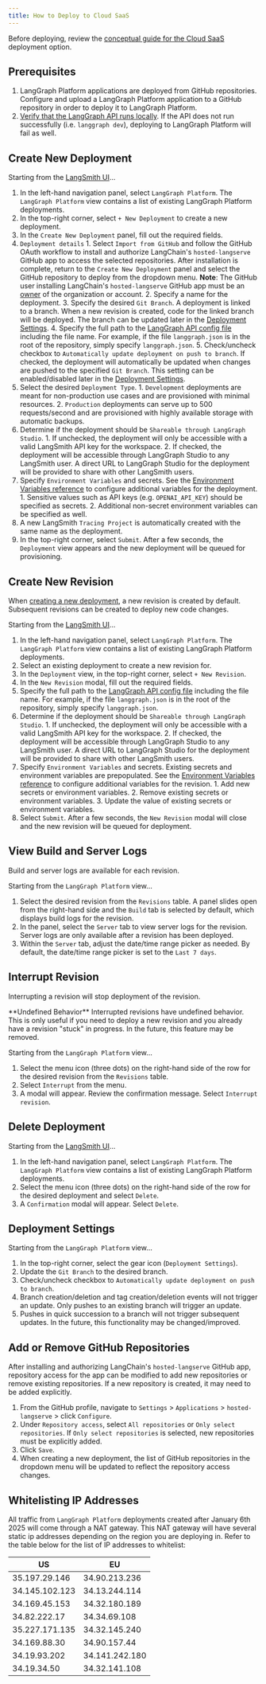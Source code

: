 ```yaml
---
title: How to Deploy to Cloud SaaS
---
```

Before deploying, review the [conceptual guide for the Cloud SaaS](langgraph_cloud) deployment option.

## Prerequisites

1. LangGraph Platform applications are deployed from GitHub repositories. Configure and upload a LangGraph Platform application to a GitHub repository in order to deploy it to LangGraph Platform.
2. [Verify that the LangGraph API runs locally](local-server). If the API does not run successfully (i.e. `langgraph dev`), deploying to LangGraph Platform will fail as well.

## Create New Deployment

Starting from the <a href="https://smith.langchain.com/" target="_blank">LangSmith UI</a>...

1. In the left-hand navigation panel, select `LangGraph Platform`. The `LangGraph Platform` view contains a list of existing LangGraph Platform deployments.
2. In the top-right corner, select `+ New Deployment` to create a new deployment.
3. In the `Create New Deployment` panel, fill out the required fields.
  1. `Deployment details`
    1. Select `Import from GitHub` and follow the GitHub OAuth workflow to install and authorize LangChain's `hosted-langserve` GitHub app to access the selected repositories. After installation is complete, return to the `Create New Deployment` panel and select the GitHub repository to deploy from the dropdown menu. **Note**: The GitHub user installing LangChain's `hosted-langserve` GitHub app must be an [owner](https://docs.github.com/en/organizations/managing-peoples-access-to-your-organization-with-roles/roles-in-an-organization#organization-owners) of the organization or account.
    2. Specify a name for the deployment.
    3. Specify the desired `Git Branch`. A deployment is linked to a branch. When a new revision is created, code for the linked branch will be deployed. The branch can be updated later in the [Deployment Settings](#deployment-settings).
    4. Specify the full path to the [LangGraph API config file](cli#configuration-file) including the file name. For example, if the file `langgraph.json` is in the root of the repository, simply specify `langgraph.json`.
    5. Check/uncheck checkbox to `Automatically update deployment on push to branch`. If checked, the deployment will automatically be updated when changes are pushed to the specified `Git Branch`. This setting can be enabled/disabled later in the [Deployment Settings](#deployment-settings).
  2. Select the desired `Deployment Type`.
    1. `Development` deployments are meant for non-production use cases and are provisioned with minimal resources.
    2. `Production` deployments can serve up to 500 requests/second and are provisioned with highly available storage with automatic backups.
  3. Determine if the deployment should be `Shareable through LangGraph Studio`.
    1. If unchecked, the deployment will only be accessible with a valid LangSmith API key for the workspace.
    2. If checked, the deployment will be accessible through LangGraph Studio to any LangSmith user. A direct URL to LangGraph Studio for the deployment will be provided to share with other LangSmith users.
  4. Specify `Environment Variables` and secrets. See the [Environment Variables reference](env_var) to configure additional variables for the deployment.
    1. Sensitive values such as API keys (e.g. `OPENAI_API_KEY`) should be specified as secrets.
    2. Additional non-secret environment variables can be specified as well.
  5. A new LangSmith `Tracing Project` is automatically created with the same name as the deployment.
4. In the top-right corner, select `Submit`. After a few seconds, the `Deployment` view appears and the new deployment will be queued for provisioning.

## Create New Revision

When [creating a new deployment](#create-new-deployment), a new revision is created by default. Subsequent revisions can be created to deploy new code changes.

Starting from the <a href="https://smith.langchain.com/" target="_blank">LangSmith UI</a>...

1. In the left-hand navigation panel, select `LangGraph Platform`. The `LangGraph Platform` view contains a list of existing LangGraph Platform deployments.
2. Select an existing deployment to create a new revision for.
3. In the `Deployment` view, in the top-right corner, select `+ New Revision`.
4. In the `New Revision` modal, fill out the required fields.
  1. Specify the full path to the [LangGraph API config file](cli#configuration-file) including the file name. For example, if the file `langgraph.json` is in the root of the repository, simply specify `langgraph.json`.
  2. Determine if the deployment should be `Shareable through LangGraph Studio`.
    1. If unchecked, the deployment will only be accessible with a valid LangSmith API key for the workspace.
    2. If checked, the deployment will be accessible through LangGraph Studio to any LangSmith user. A direct URL to LangGraph Studio for the deployment will be provided to share with other LangSmith users.
  3. Specify `Environment Variables` and secrets. Existing secrets and environment variables are prepopulated. See the [Environment Variables reference](env_var) to configure additional variables for the revision.
    1. Add new secrets or environment variables.
    2. Remove existing secrets or environment variables.
    3. Update the value of existing secrets or environment variables.
5. Select `Submit`. After a few seconds, the `New Revision` modal will close and the new revision will be queued for deployment.

## View Build and Server Logs

Build and server logs are available for each revision.

Starting from the `LangGraph Platform` view...

1. Select the desired revision from the `Revisions` table. A panel slides open from the right-hand side and the `Build` tab is selected by default, which displays build logs for the revision.
2. In the panel, select the `Server` tab to view server logs for the revision. Server logs are only available after a revision has been deployed.
3. Within the `Server` tab, adjust the date/time range picker as needed. By default, the date/time range picker is set to the `Last 7 days`.

## Interrupt Revision

Interrupting a revision will stop deployment of the revision.

<Warning>
  **Undefined Behavior**
  Interrupted revisions have undefined behavior. This is only useful if you need to deploy a new revision and you already have a revision "stuck" in progress. In the future, this feature may be removed.
</Warning>

Starting from the `LangGraph Platform` view...

1. Select the menu icon (three dots) on the right-hand side of the row for the desired revision from the `Revisions` table.
2. Select `Interrupt` from the menu.
3. A modal will appear. Review the confirmation message. Select `Interrupt revision`.

## Delete Deployment

Starting from the <a href="https://smith.langchain.com/" target="_blank">LangSmith UI</a>...

1. In the left-hand navigation panel, select `LangGraph Platform`. The `LangGraph Platform` view contains a list of existing LangGraph Platform deployments.
2. Select the menu icon (three dots) on the right-hand side of the row for the desired deployment and select `Delete`.
3. A `Confirmation` modal will appear. Select `Delete`.

## Deployment Settings

Starting from the `LangGraph Platform` view...

1. In the top-right corner, select the gear icon (`Deployment Settings`).
2. Update the `Git Branch` to the desired branch.
3. Check/uncheck checkbox to `Automatically update deployment on push to branch`.
  1. Branch creation/deletion and tag creation/deletion events will not trigger an update. Only pushes to an existing branch will trigger an update.
  2. Pushes in quick succession to a branch will not trigger subsequent updates. In the future, this functionality may be changed/improved.

## Add or Remove GitHub Repositories

After installing and authorizing LangChain's `hosted-langserve` GitHub app, repository access for the app can be modified to add new repositories or remove existing repositories. If a new repository is created, it may need to be added explicitly.

1. From the GitHub profile, navigate to `Settings` > `Applications` > `hosted-langserve` > click `Configure`.
2. Under `Repository access`, select `All repositories` or `Only select repositories`. If `Only select repositories` is selected, new repositories must be explicitly added.
3. Click `Save`.
4. When creating a new deployment, the list of GitHub repositories in the dropdown menu will be updated to reflect the repository access changes.

## Whitelisting IP Addresses

All traffic from `LangGraph Platform` deployments created after January 6th 2025 will come through a NAT gateway.
This NAT gateway will have several static ip addresses depending on the region you are deploying in. Refer to the table below for the list of IP addresses to whitelist:

| US             | EU              |
|----------------|-----------------|
| 35.197.29.146  | 34.90.213.236   |
| 34.145.102.123 | 34.13.244.114   |
| 34.169.45.153  | 34.32.180.189   |
| 34.82.222.17   | 34.34.69.108    |
| 35.227.171.135 | 34.32.145.240   |
| 34.169.88.30   | 34.90.157.44    |
| 34.19.93.202   | 34.141.242.180  |
| 34.19.34.50    | 34.32.141.108   |
